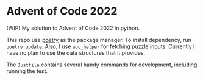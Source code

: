 # Advent of Code 2022

(WIP) My solution to Advent of Code 2022 in python.


This repo use [poetry](https://python-poetry.org/) as the package manager. To install dependency, run
`poetry update`.
Also, I use `aoc_helper` for fetching puzzle inputs. Currently I have no plan to use the data structures that it provides.


The `Justfile` contains several handy commands for development, including running the test.